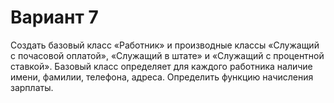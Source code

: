 # Вариант 7
Создать базовый класс «Работник» и производные классы «Служащий с почасовой оплатой», «Служащий в штате» и «Служащий с процентной ставкой». Базовый класс определяет для каждого работника наличие имени, фамилии, телефона, адреса. Определить функцию начисления зарплаты.
